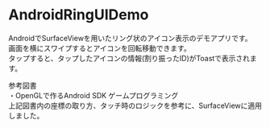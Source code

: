 AndroidRingUIDemo
=================
AndroidでSurfaceViewを用いたリング状のアイコン表示のデモアプリです。  
画面を横にスワイプするとアイコンを回転移動できます。  
タップすると、タップしたアイコンの情報(割り振ったID)がToastで表示されます。  
  
参考図書  
・OpenGLで作るAndroid SDK ゲームプログラミング  
上記図書内の座標の取り方、タッチ時のロジックを参考に、SurfaceViewに適用しました。  

